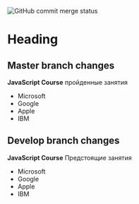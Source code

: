 ![GitHub commit merge status](https://img.shields.io/github/commit-status/Perchishka/Otus_2021-02_pertseva/master/1?style=plastic)

# Heading

## Master branch changes

**JavaScript Course** пройденные занятия

<ul>
  <li>Microsoft</li>
  <li>Google</li>
  <li>Apple</li>
  <li>IBM</li>
</ul>

## Develop branch changes

**JavaScript Course** Предстоящие занятия 

<ul>
  <li>Microsoft</li>
  <li>Google</li>
  <li>Apple</li>
  <li>IBM</li>
</ul>